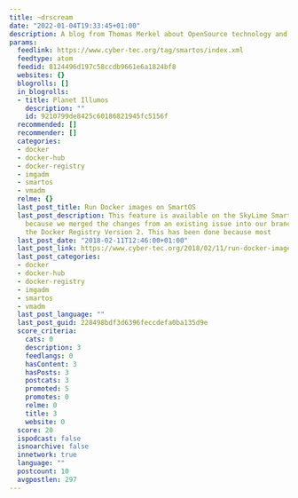 ```yaml
---
title: ~drscream
date: "2022-01-04T19:33:45+01:00"
description: A blog from Thomas Merkel about OpenSource technology and other stuff.
params:
  feedlink: https://www.cyber-tec.org/tag/smartos/index.xml
  feedtype: atom
  feedid: 8124496d197c58ccdb9661e6a1824bf8
  websites: {}
  blogrolls: []
  in_blogrolls:
  - title: Planet Illumos
    description: ""
    id: 9210799de8425c60186821945fc5156f
  recommended: []
  recommender: []
  categories:
  - docker
  - docker-hub
  - docker-registry
  - imgadm
  - smartos
  - vmadm
  relme: {}
  last_post_title: Run Docker images on SmartOS
  last_post_description: This feature is available on the SkyLime SmartOS Version
    because we merged the changes from an existing issue into our branch to support
    the Docker Registry Version 2. This has been done because most
  last_post_date: "2018-02-11T12:46:00+01:00"
  last_post_link: https://www.cyber-tec.org/2018/02/11/run-docker-images-on-smartos/
  last_post_categories:
  - docker
  - docker-hub
  - docker-registry
  - imgadm
  - smartos
  - vmadm
  last_post_language: ""
  last_post_guid: 228498bdf3d6396feccdefa0ba135d9e
  score_criteria:
    cats: 0
    description: 3
    feedlangs: 0
    hasContent: 3
    hasPosts: 3
    postcats: 3
    promoted: 5
    promotes: 0
    relme: 0
    title: 3
    website: 0
  score: 20
  ispodcast: false
  isnoarchive: false
  innetwork: true
  language: ""
  postcount: 10
  avgpostlen: 297
---
```

